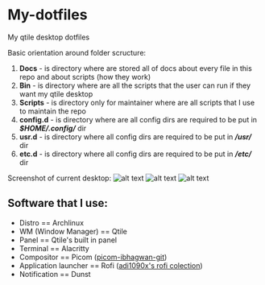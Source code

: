 # My-dotfiles
My qtile desktop dotfiles

Basic orientation around folder scructure: 
1. **Docs** - is directory where are stored all of docs about every file in this repo and about scripts (how they work)
2. **Bin** - is directory where are all the scripts that the user can run if they want my qtile desktop
3. **Scripts** - is directory only for maintainer where are all scripts that I use to maintain the repo 
4. **config.d** - is directory where are all config dirs are required to be put in ***$HOME/.config/*** dir 
5. **usr.d** - is directory where all config dirs are required to be put in ***/usr/*** dir
6. **etc.d** - is directory where all config dirs are required to be put in ***/etc/*** dir

Screenshot of current desktop:
![alt text](https://github.com/coevoe/My-dotfiles/blob/main/Screenshots/Screenshot.png)
![alt text](https://github.com/coevoe/My-dotfiles/blob/main/Screenshots/Screenshot1.png)
![alt text](https://github.com/coevoe/My-dotfiles/blob/main/Screenshots/Screenshot2.png)


## Software that I use:
* Distro               == Archlinux
* WM (Window Manager)  == Qtile
* Panel                == Qtile's built in panel
* Terminal             == Alacritty
* Compositor           == Picom ([picom-ibhagwan-git](https://github.com/ibhagwan/picom))
* Application launcher == Rofi ([adi1090x's rofi colection](https://github.com/adi1090x/rofi))
* Notification         == Dunst




